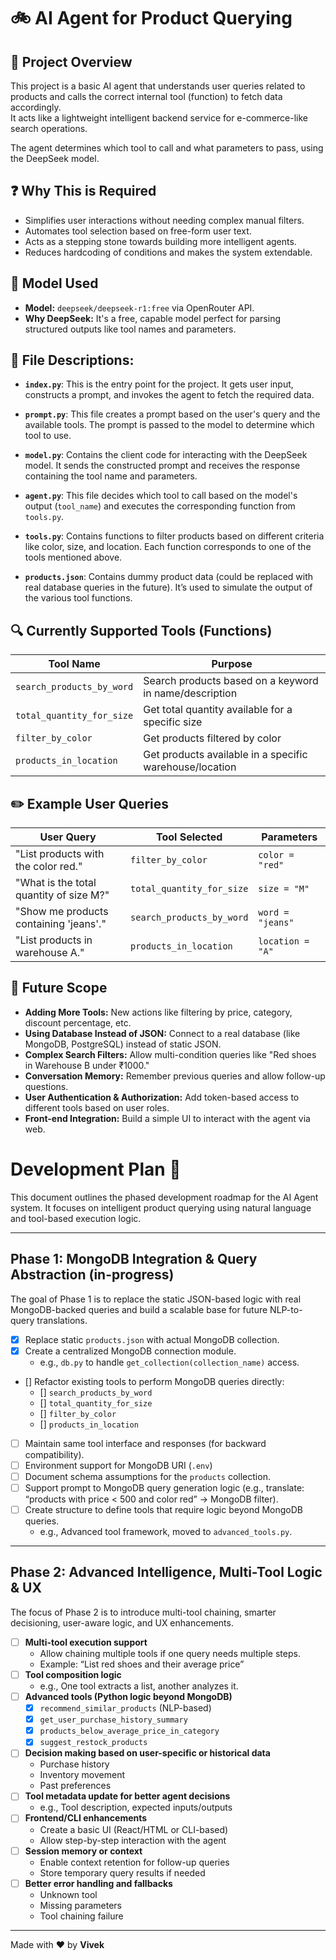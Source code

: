 # 🚲 AI Agent for Product Querying

## 📖 Project Overview

This project is a basic AI agent that understands user queries related to products and calls the correct internal tool (function) to fetch data accordingly.  
It acts like a lightweight intelligent backend service for e-commerce-like search operations.

The agent determines which tool to call and what parameters to pass, using the DeepSeek model.

## ❓ Why This is Required

- Simplifies user interactions without needing complex manual filters.
- Automates tool selection based on free-form user text.
- Acts as a stepping stone towards building more intelligent agents.
- Reduces hardcoding of conditions and makes the system extendable.

## 🤖 Model Used

- **Model:** `deepseek/deepseek-r1:free` via OpenRouter API.
- **Why DeepSeek:** It's a free, capable model perfect for parsing structured outputs like tool names and parameters.

## 📁 File Descriptions:

- **`index.py`**: This is the entry point for the project. It gets user input, constructs a prompt, and invokes the agent to fetch the required data.
  
- **`prompt.py`**: This file creates a prompt based on the user's query and the available tools. The prompt is passed to the model to determine which tool to use.

- **`model.py`**: Contains the client code for interacting with the DeepSeek model. It sends the constructed prompt and receives the response containing the tool name and parameters.

- **`agent.py`**: This file decides which tool to call based on the model's output (`tool_name`) and executes the corresponding function from `tools.py`.

- **`tools.py`**: Contains functions to filter products based on different criteria like color, size, and location. Each function corresponds to one of the tools mentioned above.

- **`products.json`**: Contains dummy product data (could be replaced with real database queries in the future). It’s used to simulate the output of the various tool functions.

## 🔍 Currently Supported Tools (Functions)

| Tool Name               | Purpose                                         |
| ------------------------ | ----------------------------------------------- |
| `search_products_by_word`| Search products based on a keyword in name/description |
| `total_quantity_for_size`| Get total quantity available for a specific size |
| `filter_by_color`        | Get products filtered by color                 |
| `products_in_location`   | Get products available in a specific warehouse/location |

## ✏️ Example User Queries

| User Query                        | Tool Selected             | Parameters          |
| ---------------------------------- | -------------------------- | -------------------- |
| "List products with the color red."| `filter_by_color`          | `color = "red"`      |
| "What is the total quantity of size M?"| `total_quantity_for_size` | `size = "M"`         |
| "Show me products containing 'jeans'."| `search_products_by_word` | `word = "jeans"`     |
| "List products in warehouse A."    | `products_in_location`     | `location = "A"`     |

## 🚀 Future Scope

- **Adding More Tools:** New actions like filtering by price, category, discount percentage, etc.
- **Using Database Instead of JSON:** Connect to a real database (like MongoDB, PostgreSQL) instead of static JSON.
- **Complex Search Filters:** Allow multi-condition queries like "Red shoes in Warehouse B under ₹1000."
- **Conversation Memory:** Remember previous queries and allow follow-up questions.
- **User Authentication & Authorization:** Add token-based access to different tools based on user roles.
- **Front-end Integration:** Build a simple UI to interact with the agent via web.

# Development Plan 🎯

This document outlines the phased development roadmap for the AI Agent system. It focuses on intelligent product querying using natural language and tool-based execution logic.

---

## Phase 1: MongoDB Integration & Query Abstraction (in-progress)

The goal of Phase 1 is to replace the static JSON-based logic with real MongoDB-backed queries and build a scalable base for future NLP-to-query translations.

- [x] Replace static `products.json` with actual MongoDB collection.
- [x] Create a centralized MongoDB connection module.
    - e.g., `db.py` to handle `get_collection(collection_name)` access.
- [] Refactor existing tools to perform MongoDB queries directly:
    - [] `search_products_by_word`
    - [] `total_quantity_for_size`
    - [] `filter_by_color`
    - [] `products_in_location`
- [ ] Maintain same tool interface and responses (for backward compatibility).
- [ ] Environment support for MongoDB URI (`.env`)
- [ ] Document schema assumptions for the `products` collection.
- [ ] Support prompt to MongoDB query generation logic (e.g., translate: “products with price < 500 and color red” → MongoDB filter).
- [ ] Create structure to define tools that require logic beyond MongoDB queries.
    - e.g., Advanced tool framework, moved to `advanced_tools.py`.

---

##  Phase 2: Advanced Intelligence, Multi-Tool Logic & UX

The focus of Phase 2 is to introduce multi-tool chaining, smarter decisioning, user-aware logic, and UX enhancements.

- [ ] **Multi-tool execution support**
    - Allow chaining multiple tools if one query needs multiple steps.
    - Example: “List red shoes and their average price”
- [ ] **Tool composition logic**
    - e.g., One tool extracts a list, another analyzes it.
- [ ] **Advanced tools (Python logic beyond MongoDB)**
    - [x] `recommend_similar_products` (NLP-based)
    - [x] `get_user_purchase_history_summary`
    - [x] `products_below_average_price_in_category`
    - [x] `suggest_restock_products`
- [ ] **Decision making based on user-specific or historical data**
    - Purchase history
    - Inventory movement
    - Past preferences
- [ ] **Tool metadata update for better agent decisions**
    - e.g., Tool description, expected inputs/outputs
- [ ] **Frontend/CLI enhancements**
    - Create a basic UI (React/HTML or CLI-based)
    - Allow step-by-step interaction with the agent
- [ ] **Session memory or context**
    - Enable context retention for follow-up queries
    - Store temporary query results if needed
- [ ] **Better error handling and fallbacks**
    - Unknown tool
    - Missing parameters
    - Tool chaining failure

---
Made with ❤️ by **Vivek**

